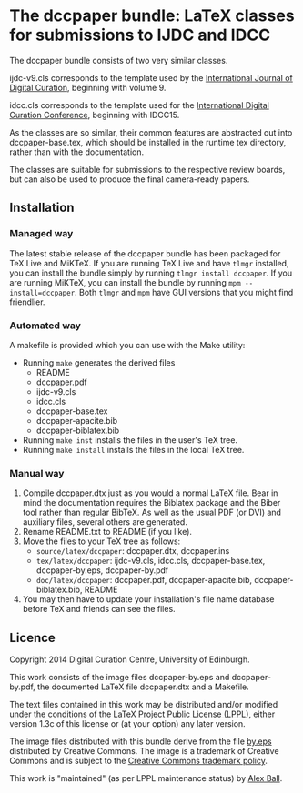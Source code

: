 # The dccpaper bundle: LaTeX classes for submissions to IJDC and IDCC

The dccpaper bundle consists of two very similar classes.

ijdc-v9.cls corresponds to the template used by the [International Journal of Digital Curation](http://www.ijdc.net/index.php/ijdc), beginning with volume 9.

idcc.cls corresponds to the template used for the [International Digital Curation Conference](http://www.dcc.ac.uk/events/international-digital-curation-conference-idcc), beginning with IDCC15.

As the classes are so similar, their common features are abstracted out into dccpaper-base.tex, which should be installed in the runtime tex directory, rather than with the documentation.

The classes are suitable for submissions to the respective review boards, but can also be used to produce the final camera-ready papers.

## Installation

### Managed way

The latest stable release of the dccpaper bundle has been packaged for TeX Live and MiKTeX. If you are running TeX Live and have `tlmgr` installed, you can install the bundle simply by running `tlmgr install dccpaper`. If you are running MiKTeX, you can install the bundle by running `mpm --install=dccpaper`. Both `tlmgr` and `mpm` have GUI versions that you might find friendlier.

### Automated way

A makefile is provided which you can use with the Make utility:

  * Running `make` generates the derived files
      - README
      - dccpaper.pdf
      - ijdc-v9.cls
      - idcc.cls
      - dccpaper-base.tex
      - dccpaper-apacite.bib
      - dccpaper-biblatex.bib
  * Running `make inst` installs the files in the user's TeX tree.
  * Running `make install` installs the files in the local TeX tree.

### Manual way

 1. Compile dccpaper.dtx just as you would a normal LaTeX file. Bear in mind the documentation requires the Biblatex package and the Biber tool rather than regular BibTeX. As well as the usual PDF (or DVI) and auxiliary files, several others are generated.
 2. Rename README.txt to README (if you like).
 3. Move the files to your TeX tree as follows:
      * `source/latex/dccpaper`: dccpaper.dtx, dccpaper.ins
      * `tex/latex/dccpaper`: ijdc-v9.cls, idcc.cls, dccpaper-base.tex, dccpaper-by.eps, dccpaper-by.pdf
      * `doc/latex/dccpaper`: dccpaper.pdf, dccpaper-apacite.bib, dccpaper-biblatex.bib, README
 4. You may then have to update your installation's file name database before TeX and friends can see the files.

## Licence

Copyright 2014 Digital Curation Centre, University of Edinburgh.

This work consists of the image files dccpaper-by.eps and dccpaper-by.pdf, the documented LaTeX file dccpaper.dtx and a Makefile.

The text files contained in this work may be distributed and/or modified under the conditions of the [LaTeX Project Public License (LPPL)](http://www.latex-project.org/lppl.txt), either version 1.3c of this license or (at your option) any later version.

The image files distributed with this bundle derive from the file [by.eps](http://mirrors.creativecommons.org/presskit/buttons/88x31/eps/by.eps) distributed by Creative Commons. The image is a trademark of Creative Commons and is subject to the [Creative Commons trademark policy](http://creativecommons.org/policies).

This work is "maintained" (as per LPPL maintenance status) by [Alex Ball](http://alexball.me.uk/).